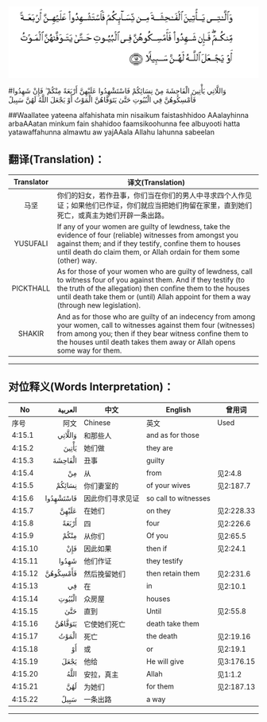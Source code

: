 ![004:015](images/004_015.gif)

#وَاللَّاتِي يَأْتِينَ الْفَاحِشَةَ مِنْ نِسَائِكُمْ فَاسْتَشْهِدُوا عَلَيْهِنَّ أَرْبَعَةً مِنْكُمْ ۖ فَإِنْ شَهِدُوا فَأَمْسِكُوهُنَّ فِي الْبُيُوتِ حَتَّىٰ يَتَوَفَّاهُنَّ الْمَوْتُ أَوْ يَجْعَلَ اللَّهُ لَهُنَّ سَبِيلً 

##Waallatee yateena alfahishata min nisaikum faistashhidoo AAalayhinna arbaAAatan minkum fain shahidoo faamsikoohunna fee albuyooti hatta yatawaffahunna almawtu aw yajAAala Allahu lahunna sabeelan 

## 翻译(Translation)：

| Translator | 译文(Translation)                                            |
| :--------: | ------------------------------------------------------------ |
|    马坚    | 你们的妇女，若作丑事，你们当在你们的男人中寻求四个人作见证；如果他们已作证，你们就应当把她们拘留在家里，直到她们死亡，或真主为她们开辟一条出路。 |
|  YUSUFALI  | If any of your women are guilty of lewdness, take the evidence of four (reliable) witnesses from amongst you against them; and if they testify, confine them to houses until death do claim them, or Allah ordain for them some (other) way. |
| PICKTHALL  | As for those of your women who are guilty of lewdness, call to witness four of you against them. And if they testify (to the truth of the allegation) then confine them to the houses until death take them or (until) Allah appoint for them a way (through new legislation). |
|   SHAKIR   | And as for those who are guilty of an indecency from among your women, call to witnesses against them four (witnesses) from among you; then if they bear witness confine them to the houses until death takes them away or Allah opens some way for them. |

---

## 对位释义(Words Interpretation)：

| No   | العربية | 中文    | English | 曾用词 |
| ---- | ------: | ------- | ------- | ------ |
| 序号 |    阿文 | Chinese | 英文    | Used   |
| 4:15.1  | وَاللَّاتِي   | 和那些人         | and as for those     |            |
| 4:15.2  | يَأْتِينَ     | 她们做           | they are             |            |
| 4:15.3  | الْفَاحِشَةَ   | 丑事             | guilty               |            |
| 4:15.4  | مِنْ        | 从               | from                 | 见2:4.8    |
| 4:15.5  | نِسَائِكُمْ    | 你们妻室的      | of  your wives       | 见2:187.7  |
| 4:15.6  | فَاسْتَشْهِدُوا | 因此你们寻求见证 | so call to witnesses |            |
| 4:15.7  | عَلَيْهِنَّ     | 在她们           | on they              | 见2:228.33 |
| 4:15.8  | أَرْبَعَةً     | 四               | four                 | 见2:226.6  |
| 4:15.9  | مِنْكُمْ      | 从你们           | Of you               | 见2:65.5   |
| 4:15.10 | فَإِنْ       | 因此如果         | then if              | 见2:24.1   |
| 4:15.11 | شَهِدُوا     | 他们作证         | they testify         |            |
| 4:15.12 | فَأَمْسِكُوهُنَّ  | 然后挽留她们     | then retain them     | 见2:231.6  |
| 4:15.13 | فِي        | 在               | in                   | 见2:10.1   |
| 4:15.14 | الْبُيُوتِ    | 众房屋           | houses               |            |
| 4:15.15 | حَتَّىٰ       | 直到             | Until                | 见2:55.8   |
| 4:15.16 | يَتَوَفَّاهُنَّ   | 它使她们死亡     | death take them      |            |
| 4:15.17 | الْمَوْتُ     | 死亡             | the death            | 见2:19.16  |
| 4:15.18 | أَوْ        | 或               | or                   | 见2:19.1   |
| 4:15.19 | يَجْعَلَ      | 他给             | He will give         | 见3:176.15 |
| 4:15.20 | اللَّهُ      | 安拉，真主       | Allah                | 见1:1.2    |
| 4:15.21 | لَهُنَّ       | 为她们           | for them             | 见2:187.13 |
| 4:15.22 | سَبِيلً      | 一条出路         | a way                |            |

---
